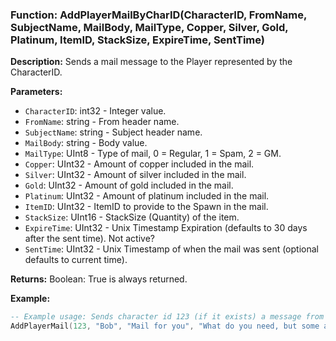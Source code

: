 ### Function: AddPlayerMailByCharID(CharacterID, FromName, SubjectName, MailBody, MailType, Copper, Silver, Gold, Platinum, ItemID, StackSize, ExpireTime, SentTime)

**Description:**
Sends a mail message to the Player represented by the CharacterID.

**Parameters:**
- `CharacterID`: int32 - Integer value.
- `FromName`: string - From header name.
- `SubjectName`: string - Subject header name.
- `MailBody`: string - Body value.
- `MailType`: UInt8 - Type of mail, 0 = Regular, 1 = Spam, 2 = GM.
- `Copper`: UInt32 - Amount of copper included in the mail.
- `Silver`: UInt32 - Amount of silver included in the mail.
- `Gold`: UInt32 - Amount of gold included in the mail.
- `Platinum`: UInt32 - Amount of platinum included in the mail.
- `ItemID`: UInt32 - ItemID to provide to the Spawn in the mail.
- `StackSize`: UInt16 - StackSize (Quantity) of the item.
- `ExpireTime`: UInt32 - Unix Timestamp Expiration (defaults to 30 days after the sent time).  Not active?
- `SentTime`: UInt32 - Unix Timestamp of when the mail was sent (optional defaults to current time).

**Returns:** Boolean: True is always returned.

**Example:**

```lua
-- Example usage: Sends character id 123 (if it exists) a message from "Bob" with 1 Platinum and ItemID 1696 (a fishman scale amulet)
AddPlayerMail(123, "Bob", "Mail for you", "What do you need, but some amulet?", 0, 0, 0, 0, 1, 1696)
```
